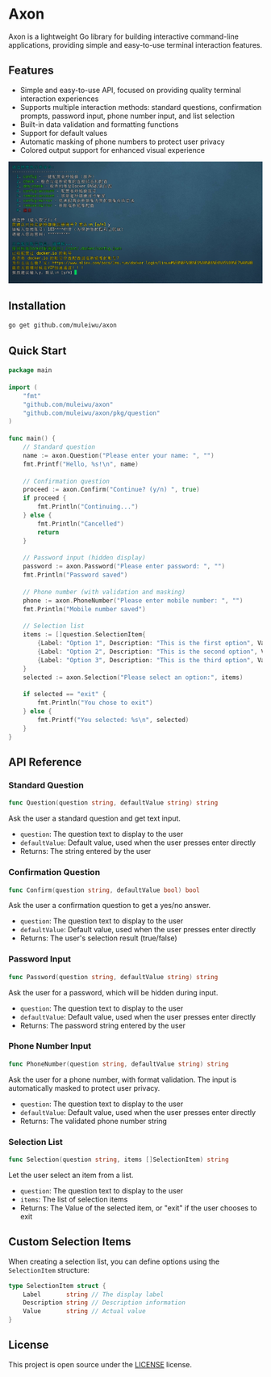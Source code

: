 # Axon

Axon is a lightweight Go library for building interactive command-line applications, providing simple and easy-to-use terminal interaction features.

## Features

- Simple and easy-to-use API, focused on providing quality terminal interaction experiences
- Supports multiple interaction methods: standard questions, confirmation prompts, password input, phone number input, and list selection
- Built-in data validation and formatting functions
- Support for default values
- Automatic masking of phone numbers to protect user privacy
- Colored output support for enhanced visual experience

![Millisecond Mirror Configuration Tool Screenshot](./_image/Snipaste_2025-09-15_16-42-20.png)

## Installation

```bash
go get github.com/muleiwu/axon
```

## Quick Start

```go
package main

import (
	"fmt"
	"github.com/muleiwu/axon"
	"github.com/muleiwu/axon/pkg/question"
)

func main() {
	// Standard question
	name := axon.Question("Please enter your name: ", "")
	fmt.Printf("Hello, %s!\n", name)
	
	// Confirmation question
	proceed := axon.Confirm("Continue? (y/n) ", true)
	if proceed {
		fmt.Println("Continuing...")
	} else {
		fmt.Println("Cancelled")
		return
	}
	
	// Password input (hidden display)
	password := axon.Password("Please enter password: ", "")
	fmt.Println("Password saved")
	
	// Phone number (with validation and masking)
	phone := axon.PhoneNumber("Please enter mobile number: ", "")
	fmt.Println("Mobile number saved")
	
	// Selection list
	items := []question.SelectionItem{
		{Label: "Option 1", Description: "This is the first option", Value: "option1"},
		{Label: "Option 2", Description: "This is the second option", Value: "option2"},
		{Label: "Option 3", Description: "This is the third option", Value: "option3"},
	}
	selected := axon.Selection("Please select an option:", items)
	
	if selected == "exit" {
		fmt.Println("You chose to exit")
	} else {
		fmt.Printf("You selected: %s\n", selected)
	}
}
```

## API Reference

### Standard Question

```go
func Question(question string, defaultValue string) string
```

Ask the user a standard question and get text input.

- `question`: The question text to display to the user
- `defaultValue`: Default value, used when the user presses enter directly
- Returns: The string entered by the user

### Confirmation Question

```go
func Confirm(question string, defaultValue bool) bool
```

Ask the user a confirmation question to get a yes/no answer.

- `question`: The question text to display to the user
- `defaultValue`: Default value, used when the user presses enter directly
- Returns: The user's selection result (true/false)

### Password Input

```go
func Password(question string, defaultValue string) string
```

Ask the user for a password, which will be hidden during input.

- `question`: The question text to display to the user
- `defaultValue`: Default value, used when the user presses enter directly
- Returns: The password string entered by the user

### Phone Number Input

```go
func PhoneNumber(question string, defaultValue string) string
```

Ask the user for a phone number, with format validation. The input is automatically masked to protect user privacy.

- `question`: The question text to display to the user
- `defaultValue`: Default value, used when the user presses enter directly
- Returns: The validated phone number string

### Selection List

```go
func Selection(question string, items []SelectionItem) string
```

Let the user select an item from a list.

- `question`: The question text to display to the user
- `items`: The list of selection items
- Returns: The Value of the selected item, or "exit" if the user chooses to exit

## Custom Selection Items

When creating a selection list, you can define options using the `SelectionItem` structure:

```go
type SelectionItem struct {
	Label       string // The display label
	Description string // Description information
	Value       string // Actual value
}
```

## License

This project is open source under the [LICENSE](LICENSE) license.